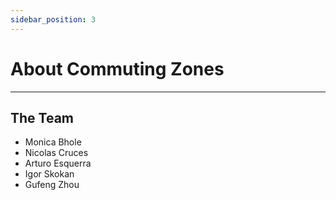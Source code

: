 ```yaml
---
sidebar_position: 3
---
```


# About Commuting Zones

---

## The Team
- Monica Bhole
- Nicolas Cruces
- Arturo Esquerra
- Igor Skokan
- Gufeng Zhou
